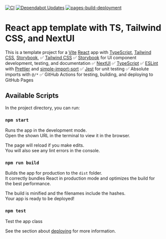 [![CI](https://github.com/Glannt/WSB-Frontend/actions/workflows/ci.yml/badge.svg)](https://github.com/Glannt/WSB-Frontend/actions/workflows/ci.yml)
[![Dependabot Updates](https://github.com/Glannt/WSB-Frontend/actions/workflows/dependabot/dependabot-updates/badge.svg)](https://github.com/Glannt/WSB-Frontend/actions/workflows/dependabot/dependabot-updates)
[![pages-build-deployment](https://github.com/Glannt/WSB-Frontend/actions/workflows/pages/pages-build-deployment/badge.svg?branch=demo)](https://github.com/Glannt/WSB-Frontend/actions/workflows/pages/pages-build-deployment)

# React app template with TS, Tailwind CSS, and NextUI

This is a template project for a [Vite](https://vitejs.dev) [React](https://react.dev) app with [TypeScript](https://www.typescriptlang.org/), [Tailwind CSS](https://tailwindcss.com/), [Storybook](https://storybook.js.org/),
✅ [Tailwind CSS](https://tailwindcss.com/)
✅ [Storybook](https://storybook.js.org/) for UI component development, testing, and documentation
✅ [NextUI](https://nextui.org/)
✅ [TypeScript](https://www.typescriptlang.org/)
✅ [ESLint](https://eslint.org/) with [Prettier](https://prettier.io/) and [simple-import-sort](https://github.com/lydell/eslint-plugin-simple-import-sort)
✅ [Jest](https://jestjs.io/) for unit testing
✅ Absolute imports with `@/*`
✅ GitHub Actions for testing, building, and deploying to GitHub Pages

## Available Scripts

In the project directory, you can run:

### `npm start`

Runs the app in the development mode.\
Open the shown URL in the terminal to view it in the browser.

The page will reload if you make edits.\
You will also see any lint errors in the console.

### `npm run build`

Builds the app for production to the `dist` folder.\
It correctly bundles React in production mode and optimizes the build for the best performance.

The build is minified and the filenames include the hashes.\
Your app is ready to be deployed!

### `npm test`

Test the app class

See the section about [deploying](https://vitejs.dev/guide/static-deploy) for more information.
